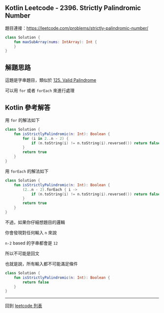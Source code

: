 ## Kotlin Leetcode - 2396. Strictly Palindromic Number

題目連接：<https://leetcode.com/problems/strictly-palindromic-number/>

```kotlin
class Solution {  
    fun maxSubArray(nums: IntArray): Int {  
    }  
}
```

## 解題思路

這題是字串題目，類似於 [125. Valid Palindrome](125.md)

可以用 `for` 或者 `forEach` 來進行處理

## Kotlin 參考解答
用 `for` 的解法如下

```kotlin
class Solution {
    fun isStrictlyPalindromic(n: Int): Boolean {
        for (i in 2..n - 2) {
            if (n.toString(i) != n.toString(i).reversed()) return false
        }
        return true
    }
}
```

用 `forEach` 的解法如下

```kotlin
class Solution {
    fun isStrictlyPalindromic(n: Int): Boolean {
        (2..n - 2).forEach { i ->
            if (n.toString(i) != n.toString(i).reversed()) return false
        }
        return true
    }
}
```

不過，如果你仔細想題目的邏輯

你會發現對任何輸入 `n` 來說

`n-2` based 的字串都會是 `12`

所以不可能是回文

也就是說，所有輸入都不可能滿足條件

```kotlin
class Solution {
    fun isStrictlyPalindromic(n: Int): Boolean {
        return false
    }
}
```
------

回到 [leetcode 列表](index.md)
